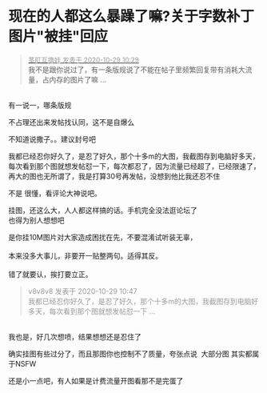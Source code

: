 # 现在的人都这么暴躁了嘛?关于字数补丁图片&quot;被挂&quot;回应


<div class="quote"><blockquote><font size="2"><a href="https://www.hostloc.com/forum.php?mod=redirect&amp;goto=findpost&amp;pid=9368004&amp;ptid=759694" target="_blank"><font color="#999999">茎肛互撸娃 发表于 2020-10-29 10:29</font></a></font><br />
我不是跟你说过了，有一条版规说了不能在帖子里频繁回复带有消耗大流量，占内存的图片了嘛 ...</blockquote></div><br />
有一说一，哪条版规

不占理还出来发帖找认同，这不是自爆么

不知道说撒子。。建议封号吧

我都已经忍你好久了，是忍了好久，那个十多m的大图，我截图存到电脑好多天，每次看到那个图就想发帖怼一下，每次都忍了，因为流量已经超了，已经限速了，再大的图也无所谓了，我是打算30号再发帖，没想到他比我还忍不住

不是 很懂，看评论大神说吧。

挂图，还这么大，人人都这样搞的话。手机完全没法逛论坛了<br />
也得为别人想想吧<img id="aimg_l1JiN" onclick="zoom(this, this.src, 0, 0, 0)" class="zoom" src="https://cdn.jsdelivr.net/gh/hishis/forum-master/public/images/patch.gif" onmouseover="img_onmouseoverfunc(this)" onload="thumbImg(this)" border="0" alt="" />

是你挂10M图片对大家造成困扰在先，不要混淆试听装无辜，<br />
<br />
本来没多大事儿，非要开一贴整两句。适得其反。<br />
<br />
错了就要认，挨打要立正。

<div class="quote"><blockquote><font color="#999999">v8v8v8 发表于 2020-10-29 10:47</font><br />
<font color="#999999">我都已经忍你好久了，是忍了好久，那个十多m的大图，我截图存到电脑好多天，每次看到那个图就想发帖怼一下 ...</font></blockquote></div><br />
我也是，好几次想喷，结果想想还是忍住了

确实挂图有些过分了，而且那图你也控制不了质量，夸张点说&nbsp;&nbsp;大部分图 其实都属于NSFW

还是小一点吧，有人如果是计费流量开图看那不是完蛋了
